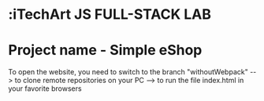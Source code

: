 # :iTechArt JS FULL-STACK LAB
# Project name - Simple eShop

To open the website, you need to switch to the branch "withoutWebpack" --> to clone remote repositories on your PC --> to run the file index.html in your favorite browsers